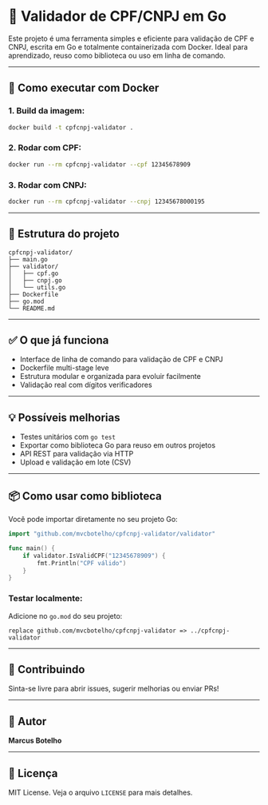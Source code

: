 # 🧾 Validador de CPF/CNPJ em Go

Este projeto é uma ferramenta simples e eficiente para validação de CPF e CNPJ, escrita em Go e totalmente containerizada com Docker. Ideal para aprendizado, reuso como biblioteca ou uso em linha de comando.

---

## 🚀 Como executar com Docker

### 1. Build da imagem:

```bash
docker build -t cpfcnpj-validator .
```

### 2. Rodar com CPF:

```bash
docker run --rm cpfcnpj-validator --cpf 12345678909
```

### 3. Rodar com CNPJ:

```bash
docker run --rm cpfcnpj-validator --cnpj 12345678000195
```

---

## 📁 Estrutura do projeto

```
cpfcnpj-validator/
├── main.go
├── validator/
│   ├── cpf.go
│   ├── cnpj.go
│   └── utils.go
├── Dockerfile
├── go.mod
└── README.md
```

---

## ✅ O que já funciona

- Interface de linha de comando para validação de CPF e CNPJ
- Dockerfile multi-stage leve
- Estrutura modular e organizada para evoluir facilmente
- Validação real com dígitos verificadores

---

## 💡 Possíveis melhorias

- Testes unitários com `go test`
- Exportar como biblioteca Go para reuso em outros projetos
- API REST para validação via HTTP
- Upload e validação em lote (CSV)

---

## 📦 Como usar como biblioteca

Você pode importar diretamente no seu projeto Go:

```go
import "github.com/mvcbotelho/cpfcnpj-validator/validator"

func main() {
    if validator.IsValidCPF("12345678909") {
        fmt.Println("CPF válido")
    }
}
```

### Testar localmente:

Adicione no `go.mod` do seu projeto:

```
replace github.com/mvcbotelho/cpfcnpj-validator => ../cpfcnpj-validator
```

---

## 🤝 Contribuindo

Sinta-se livre para abrir issues, sugerir melhorias ou enviar PRs!

---

## 🧠 Autor

**Marcus Botelho** 

---

## 📜 Licença

MIT License. Veja o arquivo `LICENSE` para mais detalhes.

